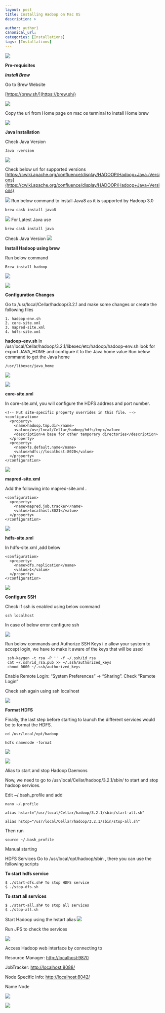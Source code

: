 ```yaml
---
layout: post
title: Installing Hadoop on Mac OS
description: >

author: author1
canonical_url:
categories: [Installations]
tags: [Installations]
---
```

![](https://github.com/dogradiwakar/BeerAndDiapers.ai/blob/gh-pages/images/installingHadoppOnMacos/21.png)

**Pre-requisites**

***Install Brew***

Go to Brew Website

[https://brew.sh/](https://brew.sh/)

![](https://github.com/dogradiwakar/BeerAndDiapers.ai/blob/gh-pages/images/installingHadoppOnMacos/1.png)

Copy the url from Home page on mac os terminal to install Home brew

![](https://github.com/dogradiwakar/BeerAndDiapers.ai/blob/gh-pages/images/installingHadoppOnMacos/2.png)


**Java Installation**

Check Java Version
```
Java -version
```
![](https://github.com/dogradiwakar/BeerAndDiapers.ai/blob/gh-pages/images/installingHadoppOnMacos/3.png)


Check below url for supported versions
[https://cwiki.apache.org/confluence/display/HADOOP/Hadoop+Java+Versions](https://cwiki.apache.org/confluence/display/HADOOP/Hadoop+Java+Versions)

![](https://github.com/dogradiwakar/BeerAndDiapers.ai/blob/gh-pages/images/installingHadoppOnMacos/4.png)
Run below command to install Java8 as it is supported by Hadoop 3.0
```
brew cask install java8
```
![](https://github.com/dogradiwakar/BeerAndDiapers.ai/blob/gh-pages/images/installingHadoppOnMacos/5.png)
For Latest Java use

```
brew cask install java
```
Check Java Version
![](https://github.com/dogradiwakar/BeerAndDiapers.ai/blob/gh-pages/images/installingHadoppOnMacos/6.png)


**Install Hadoop using brew**

Run below command
```
Brew install hadoop
```


![](https://github.com/dogradiwakar/BeerAndDiapers.ai/blob/gh-pages/images/installingHadoppOnMacos/7.png)

![](https://github.com/dogradiwakar/BeerAndDiapers.ai/blob/gh-pages/images/installingHadoppOnMacos/8.png)

**Configuration Changes**

Go to  /usr/local/Cellar/hadoop/3.2.1 and make some changes or create the following files

	1. hadoop-env.sh
	2. core-site.xml
	3. mapred-site.xml
	4. hdfs-site.xml

**hadoop-env.sh**
In  /usr/local/Cellar/hadoop/3.2.1/libexec/etc/hadoop/hadoop-env.sh  look for export JAVA_HOME and configure it to the Java home value
Run below command to get the Java home

    /usr/libexec/java_home



![](https://github.com/dogradiwakar/BeerAndDiapers.ai/blob/gh-pages/images/installingHadoppOnMacos/9.png)

![](https://github.com/dogradiwakar/BeerAndDiapers.ai/blob/gh-pages/images/installingHadoppOnMacos/10.png)


**core-site.xml**

In core-site.xml, you will configure the HDFS address and port number.
```
<!-- Put site-specific property overrides in this file. -->
<configuration>
  <property>
    <name>hadoop.tmp.dir</name>
    <value>/usr/local/Cellar/hadoop/hdfs/tmp</value>
    <description>A base for other temporary directories</description>             
  </property>
  <property>
    <name>fs.default.name</name>
    <value>hdfs://localhost:8020</value>
  </property>
</configuration>
```

![](https://github.com/dogradiwakar/BeerAndDiapers.ai/blob/gh-pages/images/installingHadoppOnMacos/11.png)



**mapred-site.xml**


Add the following into mapred-site.xml .
```
<configuration>
  <property>
    <name>mapred.job.tracker</name>
    <value>localhost:8021</value>
  </property>
</configuration>
```

![](https://github.com/dogradiwakar/BeerAndDiapers.ai/blob/gh-pages/images/installingHadoppOnMacos/12.png)


**hdfs-site.xml**

In hdfs-site.xml ,add below
```
<configuration>
  <property>
    <name>dfs.replication</name>
    <value>1</value>
  </property>
</configuration>
```
![](https://github.com/dogradiwakar/BeerAndDiapers.ai/blob/gh-pages/images/installingHadoppOnMacos/13.png)


**Configure SSH**

Check if ssh is enabled using below command

    ssh localhost

In case of below error configure ssh

![](https://github.com/dogradiwakar/BeerAndDiapers.ai/blob/gh-pages/images/installingHadoppOnMacos/14.png)

Run below commands and Authorize SSH Keys i.e allow your system to accept login, we have to make it aware of the keys that will be used
```
 ssh-keygen -t rsa -P '' -f ~/.ssh/id_rsa
 cat ~/.ssh/id_rsa.pub >> ~/.ssh/authorized_keys
 chmod 0600 ~/.ssh/authorized_keys
```
Enable Remote Login: “System Preferences” -> “Sharing”. Check “Remote Login”

Check ssh again using ssh localhost

![](https://github.com/dogradiwakar/BeerAndDiapers.ai/blob/gh-pages/images/installingHadoppOnMacos/15.png)


**Format HDFS**

Finally, the last step before starting to launch the different services would be to format the HDFS.

    cd /usr/local/opt/hadoop

    hdfs namenode -format

![](https://github.com/dogradiwakar/BeerAndDiapers.ai/blob/gh-pages/images/installingHadoppOnMacos/16.png)

![](https://github.com/dogradiwakar/BeerAndDiapers.ai/blob/gh-pages/images/installingHadoppOnMacos/17.png)

Alias to start and stop Hadoop Daemons

Now, we need to go to /usr/local/Cellar/hadoop/3.2.1/sbin/ to start and stop hadoop services.

Edit ~/.bash_profile and add
```
nano ~/.profile

alias hstart="/usr/local/Cellar/hadoop/3.2.1/sbin/start-all.sh"

alias hstop="/usr/local/Cellar/hadoop/3.2.1/sbin/stop-all.sh"
```
Then run
```
source ~/.bash_profile
```

Manual starting

HDFS Services
Go to /usr/local/opt/hadoop/sbin , there you can use the following scripts

**To start hdfs service**
```
$ ./start-dfs.sh# To stop HDFS service
$ ./stop-dfs.sh
```
**To start all services**
```
$ ./start-all.sh# to stop all services
$ ./stop-all.sh
```

Start Hadoop using the hstart alias
![](https://github.com/dogradiwakar/BeerAndDiapers.ai/blob/gh-pages/images/installingHadoppOnMacos/18.png)



Run JPS to check the services

![](https://github.com/dogradiwakar/BeerAndDiapers.ai/blob/gh-pages/images/installingHadoppOnMacos/19.png)

Access Hadoop web interface by connecting to

Resource Manager:  [http://localhost:9870](http://localhost:9870)

JobTracker: [http://localhost:8088/](http://localhost:8088/)

Node Specific Info:  [http://localhost:8042/](http://localhost:8042/)

Name Node

![](https://github.com/dogradiwakar/BeerAndDiapers.ai/blob/gh-pages/images/installingHadoppOnMacos/20.png)

![](https://github.com/dogradiwakar/BeerAndDiapers.ai/blob/gh-pages/images/installingHadoppOnMacos/21.png)
